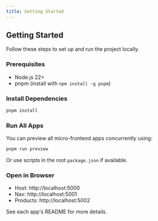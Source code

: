```yaml
---
title: Getting Started
---
```


## Getting Started

Follow these steps to set up and run the project locally.

### Prerequisites
- Node.js 22+
- pnpm (install with `npm install -g pnpm`)

### Install Dependencies
```sh
pnpm install
```

### Run All Apps
You can preview all micro-frontend apps concurrently using:

```sh
pnpm run preview
```

Or use scripts in the root `package.json` if available.

### Open in Browser
- Host: http://localhost:5000
- Nav: http://localhost:5001
- Products: http://localhost:5002

See each app's README for more details.
